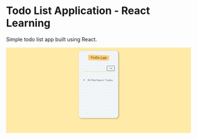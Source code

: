# Todo List Application - React Learning
Simple todo list app built using React.

<img src="readme_images/main.png" width="1280">
